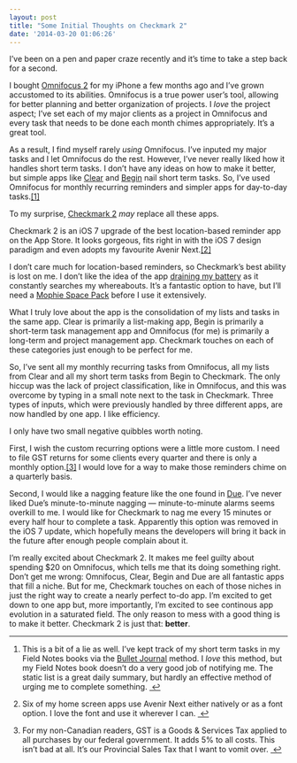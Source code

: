 ```yaml
---
layout: post
title: "Some Initial Thoughts on Checkmark 2"
date: '2014-03-20 01:06:26'
---
```


<p data-preserve-html-node="true">I&#8217;ve been on a pen and paper craze recently and it&#8217;s time to take a step back for a second. </p>

<p data-preserve-html-node="true">I bought <a data-preserve-html-node="true" href="http://www.omnigroup.com/omnifocus/">Omnifocus 2</a> for my iPhone a few months ago and I&#8217;ve grown accustomed to its abilities. Omnifocus is a true power user&#8217;s tool, allowing for better planning and better organization of projects. I <em data-preserve-html-node="true">love</em> the project aspect; I&#8217;ve set each of my major clients as a project in Omnifocus and every task that needs to be done each month chimes appropriately. It&#8217;s a great tool.</p>

<p data-preserve-html-node="true">As a result, I find myself rarely <em data-preserve-html-node="true">using</em> Omnifocus. I&#8217;ve inputed my major tasks and I let Omnifocus do the rest. However, I&#8217;ve never really liked how it handles short term tasks. I don&#8217;t have any ideas on how to make it better, but simple apps like <a data-preserve-html-node="true" href="http://realmacsoftware.com/clear">Clear</a> and <a data-preserve-html-node="true" href="http://beginapp.co">Begin</a> nail short term tasks. So, I&#8217;ve used Omnifocus for monthly recurring reminders and simpler apps for day-to-day tasks.<a data-preserve-html-node="true" href="#fn:1" id="fnref:1" title="see footnote" class="footnote">[1]</a></p>

<p data-preserve-html-node="true">To my surprise, <a data-preserve-html-node="true" href="http://builtbysnowman.com/checkmark/">Checkmark 2</a> <em data-preserve-html-node="true">may</em> replace all these apps.</p>

<p data-preserve-html-node="true">Checkmark 2 is an iOS 7 upgrade of the best location-based reminder app on the App Store. It looks gorgeous, fits right in with the iOS 7 design paradigm and even adopts my favourite Avenir Next.<a data-preserve-html-node="true" href="#fn:2" id="fnref:2" title="see footnote" class="footnote">[2]</a></p>

<p data-preserve-html-node="true">I don&#8217;t care much for location-based reminders, so Checkmark&#8217;s best ability is lost on me. I don&#8217;t like the idea of the app <a data-preserve-html-node="true" href="http://www.thenewsprint.co//-nomophobia-fearing-the-low-battery-indicator">draining my battery</a> as it constantly searches my whereabouts. It&#8217;s a fantastic option to have, but I&#8217;ll need a <a data-preserve-html-node="true" href="http://www.mophie.com/shop/space-pack-iphone-5s">Mophie Space Pack</a> before I use it extensively.</p>

<p data-preserve-html-node="true">What I truly love about the app is the consolidation of my lists and tasks in the same app. Clear is primarily a list-making app, Begin is primarily a short-term task management app and Omnifocus (for me) is primarily a long-term and project management app. Checkmark touches on each of these categories just enough to be perfect for me.</p>

<p data-preserve-html-node="true">So, I&#8217;ve sent all my monthly recurring tasks from Omnifocus, all my lists from Clear and all my short term tasks from Begin to Checkmark. The only hiccup was the lack of project classification, like in Omnifocus, and this was overcome by typing in a small note next to the task in Checkmark. Three types of inputs, which were previously handled by three different apps, are now handled by one app. I like efficiency.</p>

<p data-preserve-html-node="true">I only have two small negative quibbles worth noting. </p>

<p data-preserve-html-node="true">First, I wish the custom recurring options were a little more custom. I need to file GST returns for some clients every quarter and there is only a monthly option.<a data-preserve-html-node="true" href="#fn:3" id="fnref:3" title="see footnote" class="footnote">[3]</a> I would love for a way to make those reminders chime on a quarterly basis. </p>

<p data-preserve-html-node="true">Second, I would like a nagging feature like the one found in <a data-preserve-html-node="true" href="http://www.dueapp.com">Due</a>. I&#8217;ve never liked Due&#8217;s minute-to-minute nagging — minute-to-minute alarms seems overkill to me. I would like for Checkmark to nag me every 15 minutes or every half hour to complete a task. Apparently this option was removed in the iOS 7 update, which hopefully means the developers will bring it back in the future after enough people complain about it.</p>

<p data-preserve-html-node="true">I&#8217;m really excited about Checkmark 2. It makes me feel guilty about spending $20 on Omnifocus, which tells me that its doing something right. Don&#8217;t get me wrong: Omnifocus, Clear, Begin and Due are all fantastic apps that fill a niche. But for me, Checkmark touches on each of those niches in just the right way to create a nearly perfect to-do app. I&#8217;m excited to get down to one app but, more importantly, I&#8217;m excited to see continous app evolution in a saturated field. The only reason to mess with a good thing is to make it better. Checkmark 2 is just that: <strong data-preserve-html-node="true">better</strong>.</p>

<div data-preserve-html-node="true" class="footnotes">
<hr data-preserve-html-node="true" />
<ol data-preserve-html-node="true">

<li data-preserve-html-node="true" id="fn:1">
<p data-preserve-html-node="true">This is a bit of a lie as well. I&#8217;ve kept track of my short term tasks in my Field Notes books via the <a data-preserve-html-node="true" href="http://bulletjournal.com">Bullet Journal</a> method. I <em data-preserve-html-node="true">love</em> this method, but my Field Notes book doesn&#8217;t do a very good job of notifying me. The static list is a great daily summary, but hardly an effective method of urging me to complete something. <a data-preserve-html-node="true" href="#fnref:1" title="return to article" class="reversefootnote">&#160;&#8617;</a></p>
</li>

<li data-preserve-html-node="true" id="fn:2">
<p data-preserve-html-node="true">Six of my home screen apps use Avenir Next either natively or as a font option. I love the font and use it wherever I can.  <a data-preserve-html-node="true" href="#fnref:2" title="return to article" class="reversefootnote">&#160;&#8617;</a></p>
</li>

<li data-preserve-html-node="true" id="fn:3">
<p data-preserve-html-node="true">For my non-Canadian readers, GST is a Goods &amp; Services Tax applied to all purchases by our federal government. It adds 5% to all costs. This isn&#8217;t bad at all. It&#8217;s our Provincial Sales Tax that I want to vomit over. <a data-preserve-html-node="true" href="#fnref:3" title="return to article" class="reversefootnote">&#160;&#8617;</a></p>
</li>

</ol>
</div>